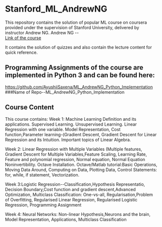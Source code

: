 # Stanford_ML_AndrewNG
This repository contains the solution of popular ML course on coursera provided under the supervision of Stanford University, delivered by instructor Andrew NG.
Andrew NG --  
[Link of the course](http://ml-class.org)

It contains the solution of quizzes and also contain the lecture content for quick reference.

## Programming Assignments of the course are implemented in Python 3 and can be found here: 
https://github.com/AyushiiSaxena/ML_AndrewNG_Python_Implementation
###Name of Repo--ML_AndrewNG_Python_Implementation

## Course Content
This course contains:
Week 1: Machine Learning Definition and its applications. Supervised Learning. Unsupervised Learning. Linear Regression with one variable. Model Representation, Cost function,Parameter learning-(Gradient Descent, Gradient Descent for Linear Regression and its Intuition. Important topics of Linear Algebra.












Week 2: Linear Regression with Multiple Variables (Multiple features, Gradient Descent for Multiple Variables,Feature Scaling, Learning Rate, Feature and polynomial regression, Normal equation, Normal Equation Noninvertibility. Octave Installation. Octave/Matlab tutorial:Basic Operations, Moving Data Around, Computing on Data, Plotting Data, Control Statements: for, while, if statement, Vectorization.

Week 3:Logistic Regression--Classification,Hypothesis Representatio, Decision Boundary,Cost function and gradient descent,Advanced Optimization, Multiclass Classification: One-vs-all, Regularisation,Problem of Overfitting, Regularised Linear Regression, Regularised Logistic Regression, Programming Assignment

Week 4: Neural   Networks: Non-linear Hypothesis,Neurons and the brain, Model Representation, Applications, Multiclass Classification



